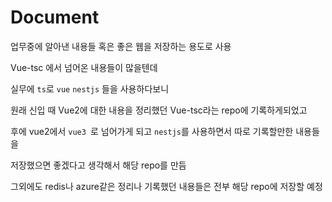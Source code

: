 # Document

업무중에 알아낸 내용들 혹은 좋은 웹을 저장하는 용도로 사용

Vue-tsc 에서 넘어온 내용들이 많을텐데 

실무에 `ts`로 `vue` `nestjs` 들을 사용하다보니 

원래 신입 때  Vue2에 대한 내용을 정리했던 Vue-tsc라는 repo에 기록하게되었고 

후에 vue2에서 `vue3 `로 넘어가게 되고 `nestjs`를 사용하면서 따로 기록할만한 내용들을

저장했으면 좋겠다고 생각해서 해당 repo를 만듬 

그외에도 redis나 azure같은 정리나 기록했던 내용들은 전부 해당 repo에 저장할 예정